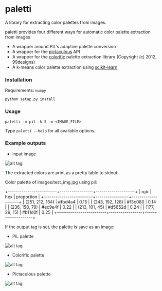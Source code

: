 # paletti
A library for extracting color palettes from images.

paletti provides four different ways for automatic color palette extraction
from images.

* A wrapper around PIL's adaptive palette conversion
* A wrapper for the [pictaculous](http://www.pictaculous.com/) API
* A wrapper for the [colorific](https://github.com/99designs/colorific) palette extraction library (Copyright (c) 2012, 99designs)
* A k-means color palette extraction using [scikit-learn](http://scikit-learn.org)

### Installation

Requirements: ``numpy``

``python setup.py install``

### Usage

``paletti -m pil -k 5 -o <IMAGE_FILE>``

Type ``paletti --help`` for all available options.

### Example outputs

* Input image

![alt tag](https://github.com/neocortex/paletti/blob/master/images/test_img.jpg)

The extracted colors are print as a pretty table to stdout:

Color palette of images/test_img.jpg using pil:

+-------------------------+-----------------+--------------------+
|           rgb           |       hex       |     proportion     |
+-------------------------+-----------------+--------------------+
|     (251, 212, 164)     |     #fbd4a4     |        0.15        |
|     (243, 192, 128)     |     #f3c080     |        0.14        |
|     (236, 158,  79)     |     #ec9e4f     |        0.22        |
|     (213, 101,  45)     |     #d5652d     |        0.24        |
|     (177,  29,  15)     |     #b11d0f     |        0.25        |
+-------------------------+-----------------+--------------------+

If the output tag is set, the palette is save as an image:

* PIL palette

![alt tag](https://github.com/neocortex/paletti/blob/master/images/pil_palette.png)

* Colorific palette

![alt tag](https://github.com/neocortex/paletti/blob/master/images/colorific_palette.png)

* Pictaculous palette

![alt tag](https://github.com/neocortex/paletti/blob/master/images/kmeans_palette.png)
